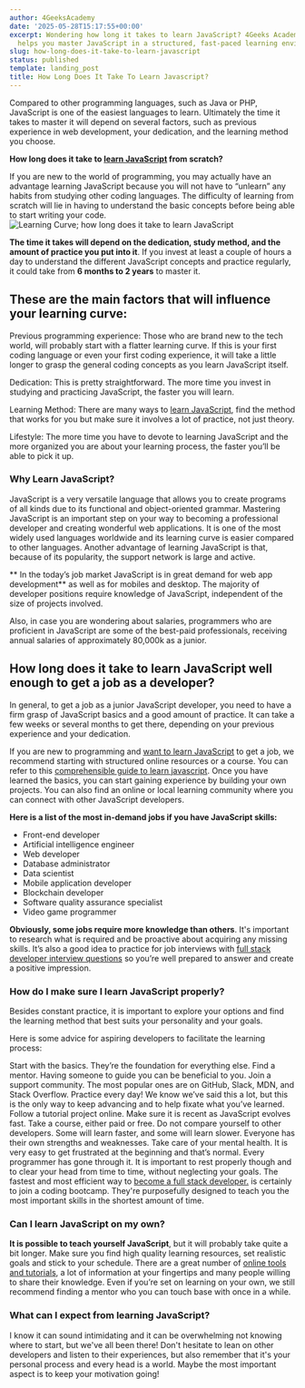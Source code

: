 ```yaml
---
author: 4GeeksAcademy
date: '2025-05-28T15:17:55+00:00'
excerpt: Wondering how long it takes to learn JavaScript? 4Geeks Academy’s bootcamp
  helps you master JavaScript in a structured, fast-paced learning environment.
slug: how-long-does-it-take-to-learn-javascript
status: published
template: landing_post
title: How Long Does It Take To Learn Javascript?
---
```

Compared to other programming languages, such as Java or PHP, JavaScript is one of the easiest languages to learn. Ultimately the time it takes to master it will depend on several factors, such as previous experience in web development, your dedication, and the learning method you choose.
 
**How long does it take to [learn JavaScript](https://4geeksacademy.com/us/learn-javascript/learn-javascript) from scratch?**

If you are new to the world of programming, you may actually have an advantage learning JavaScript because you will not have to “unlearn” any habits from studying other coding languages. The difficulty of learning from scratch will lie in having to understand the basic concepts before being able to start writing your code.
 <img src="https://breathecode.herokuapp.com/v1/media/file/learning-curve-js-png" style="display: block; margin: 0 auto;" alt="Learning Curve;  how long does it take to learn JavaScript" title="Example of learning curve with JS">
 
**The time it takes will depend on the dedication, study method, and the amount of practice you put into it**. If you invest at least a couple of hours a day to understand the different JavaScript concepts and practice regularly, it could take from **6 months to 2 years** to master it. 

## These are the main factors that will influence your learning curve:
 
Previous programming experience: Those who are brand new to the tech world, will probably start with a flatter learning curve. If this is your first coding language or even your first coding experience, it will take a little longer to grasp the general coding concepts as you learn JavaScript itself.
 
Dedication: This is pretty straightforward. The more time you invest in studying and practicing JavaScript, the faster you will learn.
 
Learning Method: There are many ways to [learn JavaScript](https://4geeksacademy.com/us/learn-javascript/learn-javascript), find the method that works for you but make sure it involves a lot of practice, not just theory.
 
Lifestyle: The more time you have to devote to learning JavaScript and the more organized you are about your learning process, the faster you’ll be able to pick it up. 

### Why Learn JavaScript?
 
JavaScript is a very versatile language that allows you to create programs of all kinds due to its functional and object-oriented grammar. Mastering JavaScript is an important step on your way to becoming a professional developer and creating wonderful web applications. It is one of the most widely used languages worldwide and its learning curve is easier compared to other languages. Another advantage of learning JavaScript is that, because of its popularity, the support network is large and active. 
 
** In the today’s job market JavaScript is in great demand for web app development** as well as for mobiles and desktop. The majority of developer positions require knowledge of JavaScript, independent of the size of projects involved.
 
Also, in case you are wondering about salaries, programmers who are proficient in JavaScript are some of the best-paid professionals, receiving annual salaries of approximately 80,000k as a junior.
 
## How long does it take to learn JavaScript well enough to get a job as a developer?
 
In general, to get a job as a junior JavaScript developer, you need to have a firm grasp of JavaScript basics and a good amount of practice. It can take a few weeks or  several months to get there, depending on your previous experience and your dedication.
 
If you are new to programming and [want to learn JavaScript](https://4geeksacademy.com/us/learn-javascript/learn-javascript) to get a job, we recommend starting with structured online resources or a course. You can refer to this [comprehensible guide to learn javascript](https://4geeksacademy.com/us/learn-javascript/learn-javascript).
Once you have learned the basics, you can start gaining experience by building your own projects. You can also find an online or local learning community where you can connect with other JavaScript developers.

**Here is a list of the most in-demand jobs if you have JavaScript skills:**
 
- Front-end developer
- Artificial intelligence engineer
- Web developer
- Database administrator
- Data scientist
- Mobile application developer
- Blockchain developer
- Software quality assurance specialist
- Video game programmer
 
**Obviously, some jobs require more knowledge than others**. It's important to research what is required and be proactive about acquiring any missing skills. It’s also a good idea to practice for job interviews with [full stack developer interview questions](https://4geeksacademy.com/us/full-stack-developer/full-stack-developer-interview-questions) so you’re well prepared to answer and create a positive impression. 
 
### How do I make sure I learn JavaScript properly?
 
Besides constant practice, it is important to explore your options and find the learning method that best suits your personality and your goals. 

Here is some advice for aspiring developers to facilitate the learning process:

Start with the basics. They’re the foundation for everything else.
Find a mentor. Having someone to guide you can be beneficial to you.
Join a support community. The most popular ones are on GitHub, Slack, MDN, and Stack Overflow.
Practice every day! We know we’ve said this a lot, but this is the only way to keep advancing and to help fixate what you’ve learned.
Follow a tutorial project online. Make sure it is recent as JavaScript evolves fast.
Take a course, either paid or free.
Do not compare yourself to other developers. Some will learn faster, and some will learn slower. Everyone has their own strengths and weaknesses.
Take care of your mental health. It is very easy to get frustrated at the beginning and  that’s normal. Every programmer has gone through it. It is important to rest properly though and to clear your head from time to time, without neglecting your goals.
The fastest and most efficient way to  [become a full stack developer.](https://4geeksacademy.com/us/full-stack-developer/full-stack-developer) is certainly to join a coding bootcamp. They're purposefully designed to teach you the most important skills in the shortest amount of time.
 
### Can I learn JavaScript on my own?
 
**It is possible to teach yourself JavaScript**, but it will probably take quite a bit  longer. Make sure you find high quality learning resources, set realistic goals and stick to your schedule. There are a great number of [online tools and tutorials](https://4geeksacademy.com/us/learn-javascript/learn-javascript), a lot of information at your fingertips and many people willing to share their knowledge. Even if you’re set on learning on your own, we still recommend finding a mentor who you can touch base with once in a while.

### What can I expect from learning JavaScript?
 
I know it can sound intimidating and it can be overwhelming not knowing where to start, but we've all been there! Don't hesitate to lean on other developers and listen to their experiences, but also remember that it's your personal process and every head is a world. Maybe the most important aspect is to keep your motivation going!

<call-to-action button_text="Apply now" button_link="https://4geeksacademy.com/us/coding-bootcamps/part-time-full-stack-developer" background="rgba(0, 151, 205, 0.15)" title="Learn JavaScript Today" text="Learning JavaScript is a very exciting and challenging journey, remember that it is easy to get frustrated, but it is worth it if you like challenges and technology. You got this!"></call-to-action>
